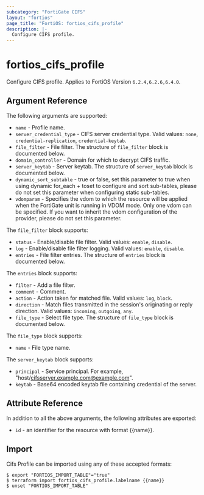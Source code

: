 ```yaml
---
subcategory: "FortiGate CIFS"
layout: "fortios"
page_title: "FortiOS: fortios_cifs_profile"
description: |-
  Configure CIFS profile.
---
```


# fortios_cifs_profile
Configure CIFS profile. Applies to FortiOS Version `6.2.4,6.2.6,6.4.0`.

## Argument Reference

The following arguments are supported:

* `name` - Profile name.
* `server_credential_type` - CIFS server credential type. Valid values: `none`, `credential-replication`, `credential-keytab`.
* `file_filter` - File filter. The structure of `file_filter` block is documented below.
* `domain_controller` - Domain for which to decrypt CIFS traffic.
* `server_keytab` - Server keytab. The structure of `server_keytab` block is documented below.
* `dynamic_sort_subtable` - true or false, set this parameter to true when using dynamic for_each + toset to configure and sort sub-tables, please do not set this parameter when configuring static sub-tables.
* `vdomparam` - Specifies the vdom to which the resource will be applied when the FortiGate unit is running in VDOM mode. Only one vdom can be specified. If you want to inherit the vdom configuration of the provider, please do not set this parameter.

The `file_filter` block supports:

* `status` - Enable/disable file filter. Valid values: `enable`, `disable`.
* `log` - Enable/disable file filter logging. Valid values: `enable`, `disable`.
* `entries` - File filter entries. The structure of `entries` block is documented below.

The `entries` block supports:

* `filter` - Add a file filter.
* `comment` - Comment.
* `action` - Action taken for matched file. Valid values: `log`, `block`.
* `direction` - Match files transmitted in the session's originating or reply direction. Valid values: `incoming`, `outgoing`, `any`.
* `file_type` - Select file type. The structure of `file_type` block is documented below.

The `file_type` block supports:

* `name` - File type name.

The `server_keytab` block supports:

* `principal` - Service principal.  For example, "host/cifsserver.example.com@example.com".
* `keytab` - Base64 encoded keytab file containing credential of the server.


## Attribute Reference

In addition to all the above arguments, the following attributes are exported:
* `id` - an identifier for the resource with format {{name}}.

## Import

Cifs Profile can be imported using any of these accepted formats:
```
$ export "FORTIOS_IMPORT_TABLE"="true"
$ terraform import fortios_cifs_profile.labelname {{name}}
$ unset "FORTIOS_IMPORT_TABLE"
```
